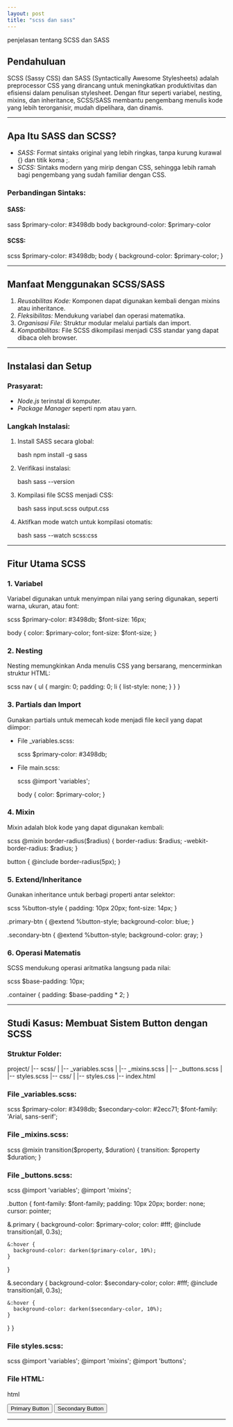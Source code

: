 ```yaml
---
layout: post
title: "scss dan sass"
---
```


 penjelasan tentang SCSS dan SASS

## Pendahuluan

SCSS (Sassy CSS) dan SASS (Syntactically Awesome Stylesheets) adalah preprocessor CSS yang dirancang untuk meningkatkan produktivitas dan efisiensi dalam penulisan stylesheet. Dengan fitur seperti variabel, nesting, mixins, dan inheritance, SCSS/SASS membantu pengembang menulis kode yang lebih terorganisir, mudah dipelihara, dan dinamis.

---

## Apa Itu SASS dan SCSS?

* *SASS:* Format sintaks original yang lebih ringkas, tanpa kurung kurawal {} dan titik koma ;.
* *SCSS:* Sintaks modern yang mirip dengan CSS, sehingga lebih ramah bagi pengembang yang sudah familiar dengan CSS.

### Perbandingan Sintaks:

#### SASS:

sass
$primary-color: #3498db
body
  background-color: $primary-color


#### SCSS:

scss
$primary-color: #3498db;
body {
  background-color: $primary-color;
}


---

## Manfaat Menggunakan SCSS/SASS

1. *Reusabilitas Kode:* Komponen dapat digunakan kembali dengan mixins atau inheritance.
2. *Fleksibilitas:* Mendukung variabel dan operasi matematika.
3. *Organisasi File:* Struktur modular melalui partials dan import.
4. *Kompatibilitas:* File SCSS dikompilasi menjadi CSS standar yang dapat dibaca oleh browser.

---

## Instalasi dan Setup

### Prasyarat:

* *Node.js* terinstal di komputer.
* *Package Manager* seperti npm atau yarn.

### Langkah Instalasi:

1. Install SASS secara global:

   bash
   npm install -g sass
   
2. Verifikasi instalasi:

   bash
   sass --version
   
3. Kompilasi file SCSS menjadi CSS:

   bash
   sass input.scss output.css
   
4. Aktifkan mode watch untuk kompilasi otomatis:

   bash
   sass --watch scss:css
   

---

## Fitur Utama SCSS

### 1. Variabel

Variabel digunakan untuk menyimpan nilai yang sering digunakan, seperti warna, ukuran, atau font:

scss
$primary-color: #3498db;
$font-size: 16px;

body {
  color: $primary-color;
  font-size: $font-size;
}


### 2. Nesting

Nesting memungkinkan Anda menulis CSS yang bersarang, mencerminkan struktur HTML:

scss
nav {
  ul {
    margin: 0;
    padding: 0;
    li {
      list-style: none;
    }
  }
}


### 3. Partials dan Import

Gunakan partials untuk memecah kode menjadi file kecil yang dapat diimpor:

* File _variables.scss:

  scss
  $primary-color: #3498db;
  
* File main.scss:

  scss
  @import 'variables';

  body {
    color: $primary-color;
  }
  

### 4. Mixin

Mixin adalah blok kode yang dapat digunakan kembali:

scss
@mixin border-radius($radius) {
  border-radius: $radius;
  -webkit-border-radius: $radius;
}

button {
  @include border-radius(5px);
}


### 5. Extend/Inheritance

Gunakan inheritance untuk berbagi properti antar selektor:

scss
%button-style {
  padding: 10px 20px;
  font-size: 14px;
}

.primary-btn {
  @extend %button-style;
  background-color: blue;
}

.secondary-btn {
  @extend %button-style;
  background-color: gray;
}


### 6. Operasi Matematis

SCSS mendukung operasi aritmatika langsung pada nilai:

scss
$base-padding: 10px;

.container {
  padding: $base-padding * 2;
}


---

## Studi Kasus: Membuat Sistem Button dengan SCSS

### Struktur Folder:


project/
|-- scss/
|   |-- _variables.scss
|   |-- _mixins.scss
|   |-- _buttons.scss
|   |-- styles.scss
|-- css/
|   |-- styles.css
|-- index.html


### File _variables.scss:

scss
$primary-color: #3498db;
$secondary-color: #2ecc71;
$font-family: 'Arial, sans-serif';


### File _mixins.scss:

scss
@mixin transition($property, $duration) {
  transition: $property $duration;
}


### File _buttons.scss:

scss
@import 'variables';
@import 'mixins';

.button {
  font-family: $font-family;
  padding: 10px 20px;
  border: none;
  cursor: pointer;

  &.primary {
    background-color: $primary-color;
    color: #fff;
    @include transition(all, 0.3s);

    &:hover {
      background-color: darken($primary-color, 10%);
    }
  }

  &.secondary {
    background-color: $secondary-color;
    color: #fff;
    @include transition(all, 0.3s);

    &:hover {
      background-color: darken($secondary-color, 10%);
    }
  }
}


### File styles.scss:

scss
@import 'variables';
@import 'mixins';
@import 'buttons';


### File HTML:

html
<!DOCTYPE html>
<html lang="en">
<head>
  <meta charset="UTF-8">
  <meta name="viewport" content="width=device-width, initial-scale=1.0">
  <link rel="stylesheet" href="css/styles.css">
  <title>SCSS Buttons</title>
</head>
<body>
  <button class="button primary">Primary Button</button>
  <button class="button secondary">Secondary Button</button>
</body>
</html>


---
